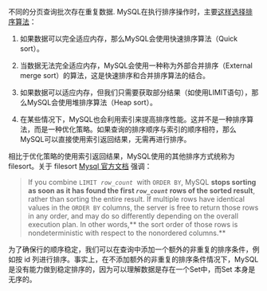 
不同的分页查询批次存在重复数据.
MySQL在执行排序操作时，主要[这样选择排序算法](https://github.com/mysql/mysql-server/blob/trunk/sql/filesort.cc)：

1. 如果数据可以完全适应内存，那么MySQL会使用快速排序算法（Quick sort）。

2. 当数据无法完全适应内存，MySQL会使用一种称为外部合并排序（External merge sort）的算法，这是快速排序和合并排序算法的结合。

3. 如果数据可以适应内存，但我们只需要获取部分结果（如使用LIMIT语句），那么MySQL会使用堆排序算法（Heap sort）。

4. 在某些情况下，MySQL也会利用索引来提高排序性能。这并不是一种排序算法，而是一种优化策略。如果查询的排序顺序与索引的顺序相符，那么MySQL可以直接使用索引返回结果，无需再进行排序。

相比于优化策略的使用索引返回结果，MySQL使用的其他排序方式统称为filesort。关于 filesort [Mysql 官方文档](https://dev.mysql.com/doc/refman/8.0/en/limit-optimization.html) 强调：
>If you combine `LIMIT`  _`row_count`_  with `ORDER BY`, MySQL **stops sorting as soon as it has found the first _`row_count`_ rows of the sorted result**, rather than sorting the entire result.
>If multiple rows have identical values in the `ORDER BY` columns, the server is free to return those rows in any order, and may do so differently depending on the overall execution plan. In other words,** the sort order of those rows is nondeterministic with respect to the nonordered columns.**

为了确保行的顺序稳定，我们可以在查询中添加一个额外的非重复的排序条件，例如按 id 列进行排序。事实上，在不添加额外的非重复的排序条件情况下，MySQL是没有能力做到稳定排序的，因为可以理解数据是存在一个Set中，而Set 本身是无序的。